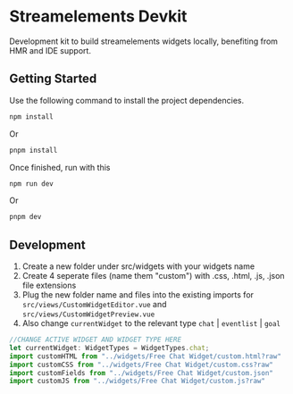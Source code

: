 # Streamelements Devkit

Development kit to build streamelements widgets locally, benefiting from HMR and IDE support.

## Getting Started

Use the following command to install the project dependencies. 

```bash
npm install
```
Or
```bash
pnpm install
```
Once finished, run with this
```bash
npm run dev
```
Or
```bash
pnpm dev
```


## Development

1. Create a new folder under src/widgets with your widgets name
1. Create 4 seperate files (name them "custom") with .css, .html, .js, .json file extensions
3. Plug the new folder name and files into the existing imports for `src/views/CustomWidgetEditor.vue` and `src/views/CustomWidgetPreview.vue`
4. Also change `currentWidget` to the relevant type `chat` | `eventlist` | `goal`

```Typescript
//CHANGE ACTIVE WIDGET AND WIDGET TYPE HERE
let currentWidget: WidgetTypes = WidgetTypes.chat;
import customHTML from "../widgets/Free Chat Widget/custom.html?raw"
import customCSS from "../widgets/Free Chat Widget/custom.css?raw"
import customFields from "../widgets/Free Chat Widget/custom.json"
import customJS from "../widgets/Free Chat Widget/custom.js?raw"
```